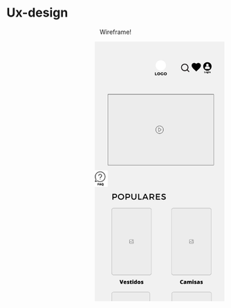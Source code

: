 # Ux-design
<p align= "center" >Wireframe! </p>

<img src="https://github.com/Andns/Ux-design/blob/main/Nome%20da%20empresa%20(1).jpg" align="right" min-width="300px" max-width="300px" width="300px" >
